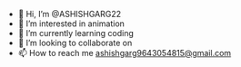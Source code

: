 - 👋 Hi, I’m @ASHISHGARG22
- 👀 I’m interested in animation 
- 🌱 I’m currently learning coding
- 💞️ I’m looking to collaborate on 
- 📫 How to reach me ashishgarg9643054815@gmail.com

<!---
ASHISHGARG22/ASHISHGARG22 is a ✨ special ✨ repository because its `README.md` (this file) appears on your GitHub profile.
You can click the Preview link to take a look at your changes.
--->
